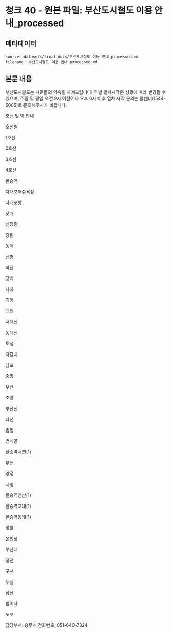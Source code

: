 # 청크 40 - 원본 파일: 부산도시철도 이용 안내_processed

## 메타데이터

```
source: datasets/final_docs/부산도시철도 이용 안내_processed.md
filename: 부산도시철도 이용 안내_processed.md
```

## 본문 내용

부산도시철도는 시민들의 약속을 지켜드립니다! 역별 열차시각은 상황에 따라 변경될 수 있으며, 주말 및 평일 오전 9시 이전이나 오후 6시 이후 열차 시각 문의는 콜센터(1544-5005)로 문의해주시기 바랍니다.

호선 및 역 안내

호선별

1호선

2호선

3호선

4호선

환승역

다대포해수욕장

다대포항

낫개

신장림

장림

동매

신평

하단

당리

사하

괴정

대티

서대신

동대신

토성

자갈치

남포

중앙

부산

초량

부산진

좌천

범일

범내골

환승역서면(1)

부전

양정

시청

환승역연산(1)

환승역교대(1)

환승역동래(1)

명륜

온천장

부산대

장전

구서

두실

남산

범어사

노포

담당부서: 승무처 전화번호: 051-640-7324